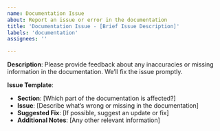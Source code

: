 ```yaml
---
name: Documentation Issue
about: Report an issue or error in the documentation
title: 'Documentation Issue - [Brief Issue Description]'
labels: 'documentation'
assignees: ''

---
```


**Description**:
Please provide feedback about any inaccuracies or missing information in the documentation. We’ll fix the issue promptly.

**Issue Template**:
- **Section**: [Which part of the documentation is affected?]
- **Issue**: [Describe what’s wrong or missing in the documentation]
- **Suggested Fix**: [If possible, suggest an update or fix]
- **Additional Notes**: [Any other relevant information]
